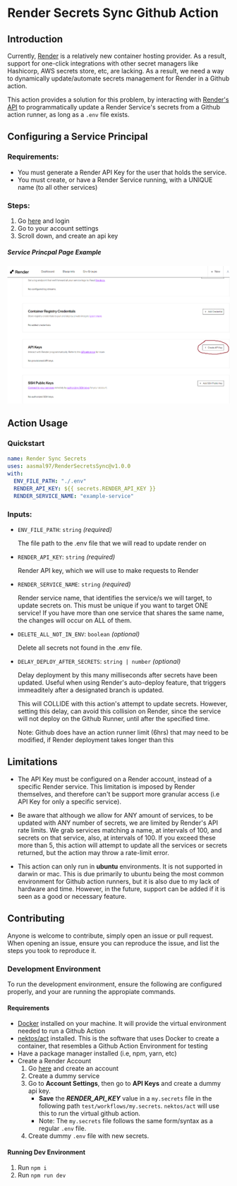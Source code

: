 # Render Secrets Sync Github Action

## Introduction

Currently, [Render](https://render.com/) is a relatively new container hosting provider. As a result, support for one-click integrations with other secret managers like Hashicorp, AWS secrets store, etc, are lacking. As a result, we need a way to dynamically update/automate secrets management for Render in a Github action.

This action provides a solution for this problem, by interacting with [Render's API](https://api-docs.render.com/reference/introduction) to programmatically update a Render Service's secrets from a Github action runner, as long as a `.env` file exists.

## Configuring a Service Principal

### Requirements:

- You must generate a Render API Key for the user that holds the service.
- You must create, or have a Render Service running, with a UNIQUE name (to all other services)

### Steps:

1. Go [here](https://render.com/) and login
2. Go to your account settings
3. Scroll down, and create an api key

##### Service Princpal Page Example

![Example of Sevice Princpal Landing Page](./images/RenderAPIKey.png)

## Action Usage

### Quickstart

```yaml
name: Render Sync Secrets
uses: aasmal97/RenderSecretsSync@v1.0.0
with:
  ENV_FILE_PATH: "./.env"
  RENDER_API_KEY: ${{ secrets.RENDER_API_KEY }}
  RENDER_SERVICE_NAME: "example-service"
```

### Inputs:

- `ENV_FILE_PATH`: `string` _(required)_
  
  The file path to the .env file that we will read to update render on

- `RENDER_API_KEY`: `string` _(required)_
  
  Render API key, which we will use to make requests to Render

- `RENDER_SERVICE_NAME`: `string` _(required)_
  
  Render service name, that identifies the service/s we will target, to update secrets on. This must be unique if you want to target ONE service! If you have more than one service that shares the same name, the changes will occur on ALL of them.

- `DELETE_ALL_NOT_IN_ENV`: `boolean` _(optional)_
  
  Delete all secrets not found in the .env file.

- `DELAY_DEPLOY_AFTER_SECRETS`: `string | number` _(optional)_

  Delay deployment by this many milliseconds after secrets have been updated. Useful when using Render's auto-deploy feature, that triggers immeaditely after a designated branch is updated. 
   
  This will COLLIDE with this action's attempt to update secrets. However, setting this delay, can avoid this collision on Render, since the service will not deploy on the Github Runner, until after the specified time. 
  
  Note: Github does have an action runner limit (6hrs) that may need to be modified, if Render deployment takes longer than this

## Limitations

- The API Key must be configured on a Render account, instead of a specific Render service. This limitation is imposed by Render themselves, and therefore can't be support more granular access (i.e API Key for only a specific service).

- Be aware that although we allow for ANY amount of services, to be updated with ANY number of secrets, we are limited by Render's API rate limits. We grab services matching a name, at intervals of 100, and secrets on that service, also, at intervals of 100. If you exceed these more than 5, this action will attempt to update all the services or secrets returned, but the action may throw a rate-limit error.

- This action can only run in **ubuntu** environments. It is not supported in darwin or mac. This is due primarily to ubuntu being the most common environment for Github action runners, but it is also due to my lack of hardware and time. However, in the future, support can be added if it is seen as a good or necessary feature.

## Contributing

Anyone is welcome to contribute, simply open an issue or pull request. When opening an issue, ensure you can reproduce the issue, and list the steps you took to reproduce it.

### Development Environment

To run the development environment, ensure the following are configured properly, and your are running the appropiate commands.

#### Requirements

- [Docker](https://docs.docker.com/engine/install/) installed on your machine. It will provide the virtual environment needed to run a Github Action
- [nektos/act](https://github.com/nektos/act) installed. This is the software that uses Docker to create a container, that resembles a Github Action Environment for testing
- Have a package manager installed (i.e, npm, yarn, etc)
- Create a Render Account
  1. Go [here](https://render.com/) and create an account
  2. Create a dummy service
  3. Go to **Account Settings**, then go to **API Keys** and create a dummy api key.
     - **Save** the **_RENDER_API_KEY_** value in a `my.secrets` file in the following path `test/workflows/my.secrets`. `nektos/act` will use this to run the virtual github action.
     - Note: The `my.secrets` file follows the same form/syntax as a regular `.env` file.
  4. Create dummy `.env` file with new secrets.

#### Running Dev Environment

1. Run `npm i`
2. Run `npm run dev`
